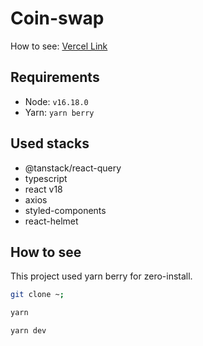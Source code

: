 # Coin-swap

How to see: [Vercel Link](https://coin-swap-steel.vercel.app/)

## Requirements

- Node: `v16.18.0`
- Yarn: `yarn berry`

## Used stacks

- @tanstack/react-query
- typescript
- react v18
- axios
- styled-components
- react-helmet

## How to see

This project used yarn berry for zero-install.

```sh
git clone ~;

yarn

yarn dev
```
